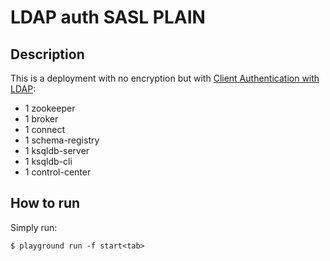 # LDAP auth SASL PLAIN

## Description

This is a deployment with no encryption but with [Client Authentication with LDAP](https://docs.confluent.io/platform/current/kafka/authentication_sasl/client-authentication-ldap.html#configuring-client-authentication-with-ldap):

* 1 zookeeper
* 1 broker
* 1 connect
* 1 schema-registry
* 1 ksqldb-server
* 1 ksqldb-cli
* 1 control-center

## How to run

Simply run:

```
$ playground run -f start<tab>
```